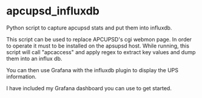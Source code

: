 # apcupsd_influxdb
Python script to capture apcupsd stats and put them into influxdb. 

This script can be used to replace APCUPSD's cgi webmon page.
In order to operate it must to be installed on the apsupsd host. 
While running, this script will call "apcaccess" and apply regex to extract key values and dump them into an influx db. 

You can then use Grafana with the influxdb plugin to display the UPS information. 

I have included my Grafana dashboard you can use to get started.
